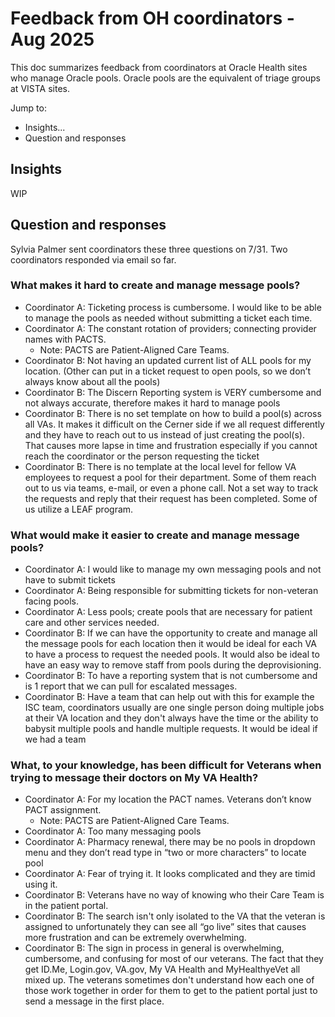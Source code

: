# Feedback from OH coordinators - Aug 2025
This doc summarizes feedback from coordinators at Oracle Health sites who manage Oracle pools. Oracle pools are the equivalent of triage groups at VISTA sites. 

Jump to: 
- Insights...
- Question and responses

## Insights
WIP

## Question and responses
Sylvia Palmer sent coordinators these three questions on 7/31. Two coordinators responded via email so far.

### What makes it hard to create and manage message pools? 
- Coordinator A: Ticketing process is cumbersome. I would like to be able to manage the pools as needed without submitting a ticket each time.  
- Coordinator A: The constant rotation of providers; connecting provider names with PACTS.
   - Note: PACTS are Patient-Aligned Care Teams.
-	Coordinator B: Not having an updated current list of ALL pools for my location. (Other can put in a ticket request to open pools, so we don’t always know about all the pools) 
-	Coordinator B: The Discern Reporting system is VERY cumbersome and not always accurate, therefore makes it hard to manage pools
-	Coordinator B: There is no set template on how to build a pool(s) across all VAs. It makes it difficult on the Cerner side if we all request differently and they have to reach out to us instead of just creating the pool(s). That causes more lapse in time and frustration especially if you cannot reach the coordinator or the person requesting the ticket
-	Coordinator B: There is no template at the local level for fellow VA employees to request a pool for their department. Some of them reach out to us via teams, e-mail, or even a phone call. Not a set way to track the requests and reply that their request has been completed. Some of us utilize a LEAF program. 

### What would make it easier to create and manage message pools?
- Coordinator A: I would like to manage my own messaging pools and not have to submit tickets 
- Coordinator A: Being responsible for submitting tickets for non-veteran facing pools.  
- Coordinator A: Less pools; create pools that are necessary for patient care and other services needed.
- Coordinator B: If we can have the opportunity to create and manage all the message pools for each location then it would be ideal for each VA to have a process to request the needed pools. It would also be ideal to have an easy way to remove staff from pools during the deprovisioning. 
-	Coordinator B: To have a reporting system that is not cumbersome and is 1 report that we can pull for escalated messages.
-	Coordinator B: Have a team that can help out with this for example the ISC team, coordinators usually are one single person doing multiple jobs at their VA location and they don't always have the time or the ability to babysit multiple pools and handle multiple requests. It would be ideal if we had a team

### What, to your knowledge, has been difficult for Veterans when trying to message their doctors on My VA Health?
- Coordinator A: For my location the PACT names. Veterans don’t know PACT assignment.
   - Note: PACTS are Patient-Aligned Care Teams. 
- Coordinator A: Too many messaging pools 
- Coordinator A: Pharmacy renewal, there may be no pools in dropdown menu and they don’t read type in “two or more characters” to locate pool 
- Coordinator A: Fear of trying it. It looks complicated and they are timid using it. 
- Coordinator B: Veterans have no way of knowing who their Care Team is in the patient portal. 
-	Coordinator B: The search isn't only isolated to the VA that the veteran is assigned to unfortunately they can see all “go live” sites that causes more frustration and can be extremely overwhelming. 
-	Coordinator B: The sign in process in general is overwhelming, cumbersome, and confusing for most of our veterans. The fact that they get ID.Me, Login.gov, VA.gov,  My VA Health and MyHealthyeVet all mixed up. The veterans sometimes don't understand how each one of those work together in order for them to get to the patient portal just to send a message in the first place. 

 
